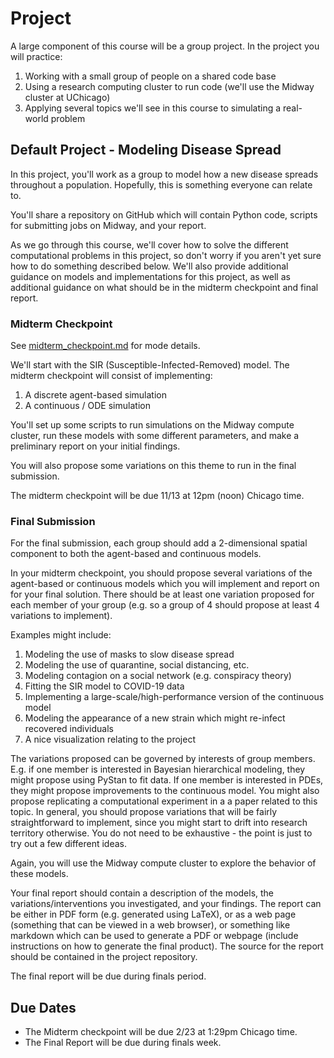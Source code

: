 # Project

A large component of this course will be a group project.  In the project you will practice:
1. Working with a small group of people on a shared code base
2. Using a research computing cluster to run code (we'll use the Midway cluster at UChicago)
3. Applying several topics we'll see in this course to simulating a real-world problem

## Default Project - Modeling Disease Spread

In this project, you'll work as a group to model how a new disease spreads throughout a population.  Hopefully, this is something everyone can relate to.

You'll share a repository on GitHub which will contain Python code, scripts for submitting jobs on Midway, and your report.

As we go through this course, we'll cover how to solve the different computational problems in this project, so don't worry if you aren't yet sure how to do something described below.  We'll also provide additional guidance on models and implementations for this project, as well as additional guidance on what should be in the midterm checkpoint and final report.


### Midterm Checkpoint

See [midterm_checkpoint.md](midterm_checkpoint.md) for mode details.

We'll start with the SIR (Susceptible-Infected-Removed) model.  The midterm checkpoint will consist of implementing:
1. A discrete agent-based simulation
2. A continuous / ODE simulation

You'll set up some scripts to run simulations on the Midway compute cluster, run these models with some different parameters, and make a preliminary report on your initial findings.

You will also propose some variations on this theme to run in the final submission.

The midterm checkpoint will be due 11/13 at 12pm (noon) Chicago time.

### Final Submission

For the final submission, each group should add a 2-dimensional spatial component to both the agent-based and continuous models.

In your midterm checkpoint, you should propose several variations of the agent-based or continuous models which you will implement and report on for your final solution.
There should be at least one variation proposed for each member of your group (e.g. so a group of 4 should propose at least 4 variations to implement).

Examples might include:
1. Modeling the use of masks to slow disease spread
2. Modeling the use of quarantine, social distancing, etc.
3. Modeling contagion on a social network (e.g. conspiracy theory)
4. Fitting the SIR model to COVID-19 data
5. Implementing a large-scale/high-performance version of the continuous model
6. Modeling the appearance of a new strain which might re-infect recovered individuals
7. A nice visualization relating to the project

The variations proposed can be governed by interests of group members.  E.g. if one member is interested in Bayesian hierarchical modeling, they might propose using PyStan to fit data.  If one member is interested in PDEs, they might propose improvements to the continuous model.  You might also propose replicating a computational experiment in a a paper related to this topic.  In general, you should propose variations that will be fairly straightforward to implement, since you might start to drift into research territory otherwise.  You do not need to be exhaustive - the point is just to try out a few different ideas.

Again, you will use the Midway compute cluster to explore the behavior of these models.

Your final report should contain a description of the models, the variations/interventions you investigated, and your findings.  The report can be either in PDF form (e.g. generated using LaTeX), or as a web page (something that can be viewed in a web browser), or something like markdown which can be used to generate a PDF or webpage (include instructions on how to generate the final product).  The source for the report should be contained in the project repository.

The final report will be due during finals period.

## Due Dates

* The Midterm checkpoint will be due 2/23 at 1:29pm Chicago time.
* The Final Report will be due during finals week.
